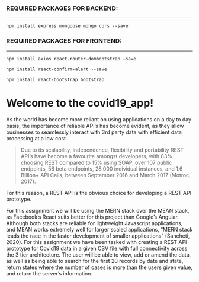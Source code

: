 ### REQUIRED PACKAGES FOR BACKEND:

---

`npm install express mongoose mongo cors --save`

### REQUIRED PACKAGES FOR FRONTEND:

---

`npm install axios react-router-dombootstrap –save`

`npm install react-confirm-alert --save`

`npm install react-bootstrap bootstrap`

# Welcome to the covid19_app!

As the world has become more reliant on using applications on a day to day basis, the importance of
reliable API’s has become evident, as they allow businesses to seamlessly interact with 3rd party data with
efficient data processing at a low cost.

> Due to its scalability, independence, flexibility and portability REST
> API’s have become a favourite amongst developers, with 83% choosing REST compared to 15% using
> SOAP, over 107 public endpoints, 58 beta endpoints, 28,000 individual instances, and 1.6 Billion+ API Calls,
> between September 2016 and March 2017 (Motroc, 2017).

For this reason, a REST API is the obvious
choice for developing a REST API prototype.

For this assignment we will be using the MERN stack over the MEAN stack, as Facebook’s React suits better
for this project than Google’s Angular. Although both stacks are reliable for lightweight Javascript
applications, and MEAN works extremely well for larger scaled applications, “MERN stack leads the race
in the faster development of smaller applications” (Sancheti, 2020).
For this assignment we have been tasked with creating a REST API prototype for Covid19 data in a given
CSV file with full connectivity across the 3 tier architecture. The user will be able to view, add or amend
the data, as well as being able to search for the first 20 records by date and state, return states where
the number of cases is more than the users given value, and return the server’s information.

